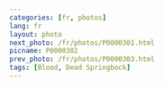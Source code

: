 ```yaml
---
categories: [fr, photos]
lang: fr
layout: photo
next_photo: /fr/photos/P0000301.html
picname: P0000302
prev_photo: /fr/photos/P0000303.html
tags: [Blood, Dead Springbock]
---
```

